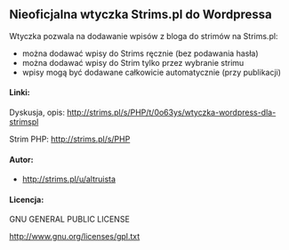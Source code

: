 ## Nieoficjalna wtyczka Strims.pl do Wordpressa

Wtyczka pozwala na dodawanie wpisów z bloga do strimów na Strims.pl:
- można dodawać wpisy do Strims ręcznie (bez podawania hasła)
- można dodawać wpisy do Strim tylko przez wybranie strimu
- wpisy mogą być dodawane całkowicie automatycznie (przy publikacji)

#### Linki:
Dyskusja, opis: http://strims.pl/s/PHP/t/0o63ys/wtyczka-wordpress-dla-strimspl

Strim PHP: http://strims.pl/s/PHP

#### Autor:
- http://strims.pl/u/altruista

#### Licencja:
GNU GENERAL PUBLIC LICENSE

http://www.gnu.org/licenses/gpl.txt
